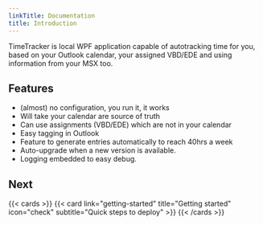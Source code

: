 ```yaml
---
linkTitle: Documentation
title: Introduction
---
```


TimeTracker is local WPF application capable of autotracking time for you, based on your Outlook calendar, your assigned VBD/EDE and using information from your MSX too.

## Features

- (almost) no configuration, you run it, it works
- Will take your calendar are source of truth
- Can use assignments (VBD/EDE) which are not in your calendar
- Easy tagging in Outlook
- Feature to generate entries automatically to reach 40hrs a week
- Auto-upgrade when a new version is available.
- Logging embedded to easy debug.

## Next

{{< cards >}}
{{< card link="getting-started" title="Getting started" icon="check" subtitle="Quick steps to deploy" >}}
{{< /cards >}}
